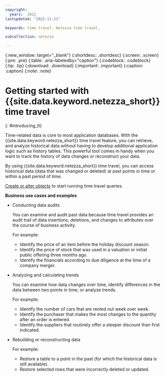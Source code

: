 ```yaml
---
copyright:
  years:  2022
lastupdated: "2022-11-21"

keywords: time travel, Netezza time travel,

subcollection: netezza

---
```


{:new_window: target="_blank"}
{:shortdesc: .shortdesc}
{:screen: .screen}
{:pre: .pre}
{:table: .aria-labeledby="caption"}
{:codeblock: .codeblock}
{:tip: .tip}
{:download: .download}
{:important: .important}
{:caption: .caption}
{:note: .note}

# Getting started with {{site.data.keyword.netezza_short}} time travel
{: #introducing_tt}

Time-related data is core to most application databases. With the {{site.data.keyword.netezza_short}} time travel feature, you can retrieve, and analyze historical data without having to develop additional application logic such as history tables. This powerful tool comes in handy when you want to track the history of data changes or reconstruct your data.

By using {{site.data.keyword.netezza_short}} time travel, you can access historical data (data that was changed or deleted) at past points in time or within a past period of time.

[Create or alter objects](/docs/netezza?topic=netezza-enablingdisabling_tt) to start running time travel queries.

**Business use cases and examples**

- Conducting data audits

    You can examine and audit past data because time travel provides an audit trail of data insertions, deletions, and changes to attributes over the course of business activity.

    For example:

    - Identify the price of an item before the holiday discount season.
    - Identify the price of stock that was used in a valuation or initial public offering three months ago.
    - Identify the financials according to due diligence at the time of a company merger.

- Analyzing and calculating trends

    You can examine how data changes over time, identify differences in the data between two points in time, or analyze trends.

    For example:

    - Identify the number of cars that are rented out week over week.
    - Identify the purchaser that makes the most changes to the quantity after an order is entered.
    - Identify the suppliers that routinely offer a steeper discount than first indicated.

- Rebuilding or reconstructing data

    For example:

    - Restore a table to a point in the past (for which the historical data is still available).
    - Restore selected rows that were incorrectly deleted or updated.
